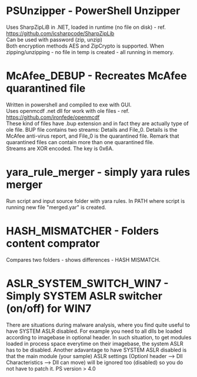 # PSUnzipper - PowerShell Unzipper  
Uses SharpZipLiB in .NET, loaded in runtime (no file on disk) - ref. https://github.com/icsharpcode/SharpZipLib  
Can be used with password (zip, unzip)  
Both encryption methods AES and ZipCrypto is supported.
When zipping/unzipping - no file in temp is created - all running in memory.



# McAfee_DEBUP - Recreates McAfee quarantined file
Written in powershell and compiled to exe with GUI.  
Uses openmcdf .net dll for work with ole files - ref. https://github.com/ironfede/openmcdf  
These kind of files have .bup extension and in fact they are actually type of ole file. 
BUP file contains two streams: Details and File_0. Details is the McAfee anti-virus report, and File_0 is the quarantined file. Remark that quarantined files can contain more than one quarantined file.  
Streams are XOR encoded. The key is 0x6A.  


# yara_rule_merger - simply yara rules merger
Run script and input source folder with yara rules.
In PATH where script is running new file "merged.yar" is created.


# HASH_MISMATCHER - Folders content comprator
Compares two folders - shows differences - HASH MISMATCH.


# ASLR_SYSTEM_SWITCH_WIN7 - Simply SYSTEM ASLR switcher (on/off) for WIN7
There are situations during malware analysis, where you find quite useful to have
SYSTEM ASLR disabled. For example you need to all dlls be loaded according to
imagebase in optional header. In such situation, to get modules loaded in process space everytime on their imagebase, the system ASLR has to be disabled.
Another adavantage to have SYSTEM ASLR disabled is that the main module (your sample) ASLR settings (Optionl header --> Dll Characteristics --> Dll can move) will be ignored too (disabled) so you do not have to patch it.
PS version > 4.0

